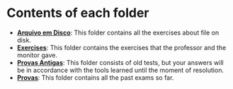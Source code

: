 # Contents of each folder

- [**Arquivo em Disco**](https://github.com/jhenniferAzevedo/exercises-C/tree/main/arquivo-em-disco):
   This folder contains all the exercises about file on disk.
- [**Exercises**](https://github.com/jhenniferAzevedo/exercises-C/tree/main/exercises):
    This folder contains the exercises that the professor and the monitor gave.
- [**Provas Antigas**](https://github.com/jhenniferAzevedo/exercises-C/tree/main/provas-antigas):
    This folder consists of old tests, but your answers will be in accordance with the tools learned
    until the moment of resolution.
- [**Provas**](https://github.com/jhenniferAzevedo/exercises-C/tree/main/provas):
    This folder contains all the past exams so far.

